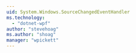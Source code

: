 ```yaml
---
uid: System.Windows.SourceChangedEventHandler
ms.technology: 
  - "dotnet-wpf"
author: "stevehoag"
ms.author: "shoag"
manager: "wpickett"
---
```

